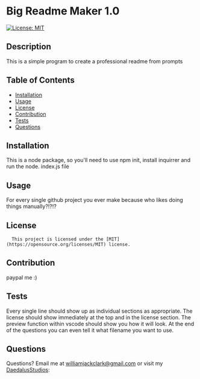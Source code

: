# Big Readme Maker 1.0
  [![License: MIT](https://img.shields.io/badge/License-MIT-yellow.svg)](https://opensource.org/licenses/MIT)
  ## Description
  This is a simple program to create a professional readme from prompts
  ## Table of Contents
  * [Installation](#installation)
  * [Usage](#usage)
  * [License](#license)
  * [Contribution](#contribution)
  * [Tests](#tests)
  * [Questions](#questions)
   
  ## Installation
  This is a node package, so you'll need to use npm init, install inquirrer and  run the node. index.js file

  ## Usage
  For every single github project you ever make because who likes doing things manually?!?!?

  ## License
      This project is licensed under the [MIT](https://opensource.org/licenses/MIT) license.

  ## Contribution
  paypal me :)

  ## Tests
  Every single line should show up as individual sections as appropriate.  The license should show immediately at the top and in the license section.  The preview function within vscode should show you how it will look.  At the end of the questions you can even tell it what filename you want to use.

  ## Questions
  Questions?  Email me at williamjackclark@gmail.com or visit my [DaedalusStudios](GitHub):
  